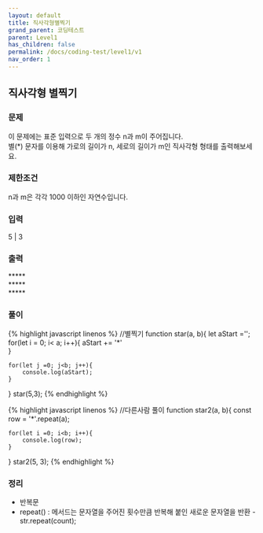 ```yaml
---
layout: default
title: 직사각형별찍기
grand_parent: 코딩테스트
parent: Level1
has_children: false
permalink: /docs/coding-test/level1/v1
nav_order: 1
---
```



## **직사각형 별찍기** 

### **문제** 
이 문제에는 표준 입력으로 두 개의 정수 n과 m이 주어집니다.  
별(\*) 문자를 이용해 가로의 길이가 n, 세로의 길이가 m인 직사각형 형태를 출력해보세요.


### **제한조건**
n과 m은 각각 1000 이하인 자연수입니다.

### **입력**
5 | 3


### **출력**
\*\*\*\*\*  
\*\*\*\*\*  
\*\*\*\*\*  




### **풀이**
{% highlight javascript linenos %}
//별찍기
function star(a, b){
    let aStart ='';
    for(let i = 0; i< a; i++){
        aStart += '*'             
    }
    
    for(let j =0; j<b; j++){
        console.log(aStart);
    }
}
star(5,3);
{% endhighlight %}



{% highlight javascript linenos %}
//다른사람 풀이
function star2(a, b){
    const row = '*'.repeat(a);

    for(let i =0; i<b; i++){
        console.log(row);
    }
}
star2(5, 3);
{% endhighlight %}


### **정리**
- 반복문
- repeat() : 메서드는 문자열을 주어진 횟수만큼 반복해 붙인 새로운 문자열을 반환 - str.repeat(count); 
